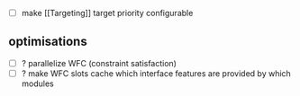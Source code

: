 - [ ] make [[Targeting]] target priority configurable

## optimisations
- [ ] ? parallelize WFC (constraint satisfaction)
- [ ] ? make WFC slots cache which interface features are provided by which modules
